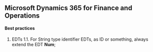 ## Microsoft Dynamics 365 for Finance and Operations
#### Best practices
1. EDTs
    1.1. For String type identifier EDTs, as ID or something, always extend the EDT **Num**;
